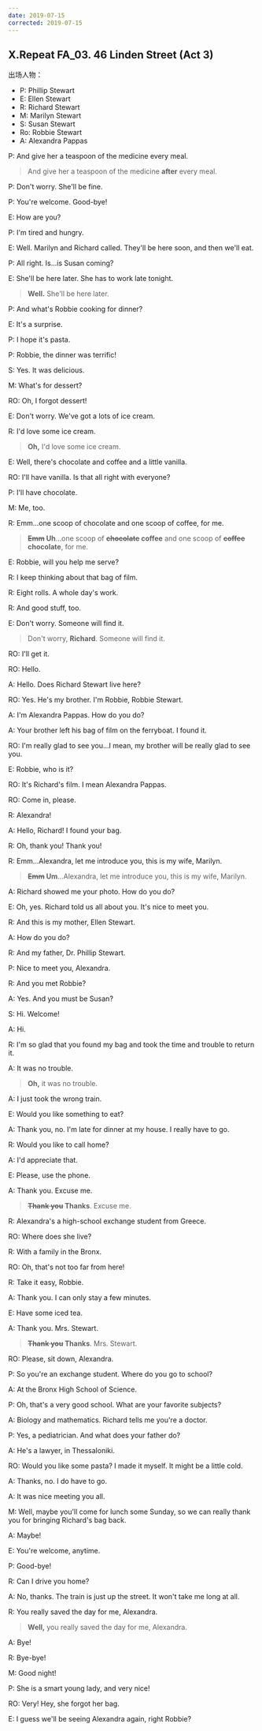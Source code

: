 ```yaml
---
date: 2019-07-15
corrected: 2019-07-15
---
```


## X.Repeat FA_03. 46 Linden Street (Act 3)

出场人物：

- P: Phillip Stewart
- E: Ellen Stewart
- R: Richard Stewart
- M: Marilyn Stewart
- S: Susan Stewart
- Ro: Robbie Stewart
- A: Alexandra Pappas

P: And give her a teaspoon of the medicine every meal.

> And give her a teaspoon of the medicine **after** every meal.

P: Don't worry. She'll be fine.

P: You're welcome. Good-bye!

E: How are you?

P: I'm tired and hungry.

E: Well. Marilyn and Richard called. They'll be here soon, and then we'll eat.

P: All right. Is...is Susan coming?

E: She'll be here later. She has to work late tonight.

> **Well.** She'll be here later.

P: And what's Robbie cooking for dinner?

E: It's a surprise.

P: I hope it's pasta.

P: Robbie, the dinner was terrific!

S: Yes. It was delicious.

M: What's for dessert?

RO: Oh, I forgot dessert!

E: Don't worry. We've got a lots of ice cream.

R: I'd love some ice cream.

> **Oh,** I'd love some ice cream.

E: Well, there's chocolate and coffee and a little vanilla.

RO: I'll have vanilla. Is that all right with everyone?

P: I'll have chocolate.

M: Me, too.

R: Emm...one scoop of chocolate and one scoop of coffee, for me.

> **~~Emm~~ Uh**...one scoop of **~~chocolate~~ coffee** and one scoop of **~~coffee~~ chocolate**, for me.

E: Robbie, will you help me serve?

R: I keep thinking about that bag of film.

R: Eight rolls. A whole day's work.

R: And good stuff, too.

E: Don't worry. Someone will find it.

> Don't worry, **Richard**. Someone will find it.

RO: I'll get it.

RO: Hello.

A: Hello. Does Richard Stewart live here?

RO: Yes. He's my brother. I'm Robbie, Robbie Stewart.

A: I'm Alexandra Pappas. How do you do?

A: Your brother left his bag of film on the ferryboat. I found it.

RO: I'm really glad to see you...I mean, my brother will be really glad to see you.

E: Robbie, who is it?

RO: It's Richard's film. I mean Alexandra Pappas.

RO: Come in, please.

R: Alexandra!

A: Hello, Richard! I found your bag.

R: Oh, thank you! Thank you!

R: Emm...Alexandra, let me introduce you, this is my wife, Marilyn.

> **~~Emm~~ Um**...Alexandra, let me introduce you, this is my wife, Marilyn.

A: Richard showed me your photo. How do you do?

E: Oh, yes. Richard told us all about you. It's nice to meet you.

R: And this is my mother, Ellen Stewart.

A: How do you do?

R: And my father, Dr. Phillip Stewart.

P: Nice to meet you, Alexandra.

R: And you met Robbie?

A: Yes. And you must be Susan?

S: Hi. Welcome!

A: Hi.

R: I'm so glad that you found my bag and took the time and trouble to return it.

A: It was no trouble.

> **Oh,** it was no trouble.

A: I just took the wrong train.

E: Would you like something to eat?

A: Thank you, no. I'm late for dinner at my house. I really have to go.

R: Would you like to call home?

A: I'd appreciate that.

E: Please, use the phone.

A: Thank you. Excuse me.

> **~~Thank you~~ Thanks**. Excuse me.

R: Alexandra's a high-school exchange student from Greece.

RO: Where does she live?

R: With a family in the Bronx.

RO: Oh, that's not too far from here!

R: Take it easy, Robbie.

A: Thank you. I can only stay a few minutes.

E: Have some iced tea.

A: Thank you. Mrs. Stewart.

> **~~Thank you~~ Thanks**. Mrs. Stewart.

RO: Please, sit down, Alexandra.

P: So you're an exchange student. Where do you go to school?

A: At the Bronx High School of Science.

P: Oh, that's a very good school. What are your favorite subjects?

A: Biology and mathematics. Richard tells me you're a doctor.

P: Yes, a pediatrician. And what does your father do?

A: He's a lawyer, in Thessaloniki.

RO: Would you like some pasta? I made it myself. It might be a little cold.

A: Thanks, no. I do have to go.

A: It was nice meeting you all.

M: Well, maybe you'll come for lunch some Sunday, so we can really thank you for bringing Richard's bag back.

A: Maybe!

E: You're welcome, anytime.

P: Good-bye!

R: Can I drive you home?

A: No, thanks. The train is just up the street. It won't take me long at all.

R: You really saved the day for me, Alexandra.

> **Well,** you really saved the day for me, Alexandra.

A: Bye!

R: Bye-bye!

M: Good night!

P: She is a smart young lady, and very nice!

RO: Very! Hey, she forgot her bag.

E: I guess we'll be seeing Alexandra again, right Robbie?
